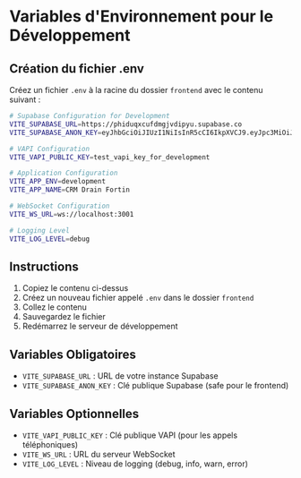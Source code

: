 # Variables d'Environnement pour le Développement

## Création du fichier .env

Créez un fichier `.env` à la racine du dossier `frontend` avec le contenu suivant :

```bash
# Supabase Configuration for Development
VITE_SUPABASE_URL=https://phiduqxcufdmgjvdipyu.supabase.co
VITE_SUPABASE_ANON_KEY=eyJhbGciOiJIUzI1NiIsInR5cCI6IkpXVCJ9.eyJpc3MiOiJzdXBhYmFzZSIsInJlZiI6InBoaWR1cXhjdWZkbWdqdmRpcHl1Iiwicm9sZSI6ImFub24iLCJpYXQiOjE3NDcxODQ5ODEsImV4cCI6MjA2Mjc2MDk4MX0.YyiZxzU6DuZsFwXLebdMqRJHhWlnVYyDgJz1HVsIjvI

# VAPI Configuration
VITE_VAPI_PUBLIC_KEY=test_vapi_key_for_development

# Application Configuration
VITE_APP_ENV=development
VITE_APP_NAME=CRM Drain Fortin

# WebSocket Configuration
VITE_WS_URL=ws://localhost:3001

# Logging Level
VITE_LOG_LEVEL=debug
```

## Instructions

1. Copiez le contenu ci-dessus
2. Créez un nouveau fichier appelé `.env` dans le dossier `frontend`
3. Collez le contenu
4. Sauvegardez le fichier
5. Redémarrez le serveur de développement

## Variables Obligatoires

- `VITE_SUPABASE_URL` : URL de votre instance Supabase
- `VITE_SUPABASE_ANON_KEY` : Clé publique Supabase (safe pour le frontend)

## Variables Optionnelles

- `VITE_VAPI_PUBLIC_KEY` : Clé publique VAPI (pour les appels téléphoniques)
- `VITE_WS_URL` : URL du serveur WebSocket
- `VITE_LOG_LEVEL` : Niveau de logging (debug, info, warn, error)
